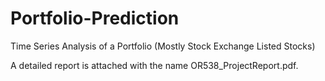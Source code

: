 # Portfolio-Prediction

Time Series Analysis of a Portfolio (Mostly Stock Exchange Listed Stocks)

A detailed report is attached with the name OR538_ProjectReport.pdf. 
